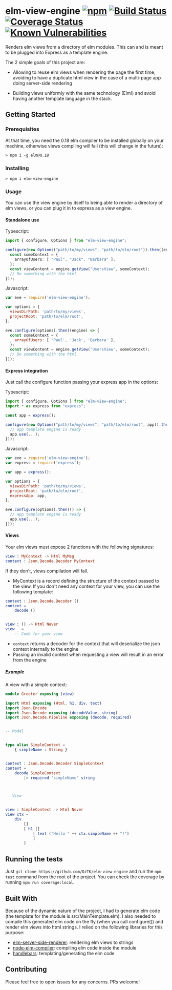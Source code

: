 # elm-view-engine [![npm](https://img.shields.io/npm/v/elm-view-engine.svg)](https://www.npmjs.com/package/elm-view-engine) [![Build Status](https://travis-ci.org/OzTK/elm-view-engine.svg?branch=master)](https://travis-ci.org/OzTK/elm-view-engine) [![Coverage Status](https://coveralls.io/repos/github/OzTK/elm-view-engine/badge.svg?branch=master)](https://coveralls.io/github/OzTK/elm-view-engine?branch=master) [![Known Vulnerabilities](https://snyk.io/test/github/OzTK/elm-view-engine/badge.svg)](https://snyk.io/test/github/OzTK/elm-view-engine)

Renders elm views from a directory of elm modules. This can and is meant to be plugged into Express as a template engine.

The 2 simple goals of this project are:

* Allowing to reuse elm views when rendering the page the first time, avoiding to have a duplicate html view in the case of a multi-page app doing server-side rendering

* Building views uniformly with the same technology (Elm!) and avoid having another template language in the stack.

## Getting Started

### Prerequisites

At that time, you need the 0.18 elm compiler to be installed globally on your machine, otherwise views compiling will fail (this will change in the future):

``` shell
> npm i -g elm@0.18
```

### Installing

```shell
> npm i elm-view-engine
```

### Usage

You can use the view engine by itself to being able to render a directory of elm views, or you can plug it in to express as a view engine.

#### Standalone use

Typescript:
```typescript
import { configure, Options } from "elm-view-engine";

configure(new Options("path/to/my/views", "path/to/elm/root")).then((engine) => {
  const someContext = {
    arrayOfUsers: [ "Paul", "Jack", "Barbara" ];
  };
  const viewContent = engine.getView("UsersView", someContext);
  // Do something with the html
}));
```

Javascript:
```javascript
var eve = require('elm-view-engine');

var options = {
  viewsDirPath: 'path/to/my/views',
  projectRoot: 'path/to/elm/root',
};

eve.configure(options).then((engine) => {
  const someContext = {
    arrayOfUsers: [ 'Paul', 'Jack', 'Barbara' ],
  };
  const viewContent = engine.getView('UsersView', someContext);
  // Do something with the html
}));
```

#### Express integration

Just call the configure function passing your express app in the options:

Typescript:
```typescript
import { configure, Options } from "elm-view-engine";
import * as express from "express";

const app = express();

configure(new Options("path/to/my/views", "path/to/elm/root", app)).then(() => {
  // app template engine is ready
  app.use(...);
}));
```

Javascript:
```javascript
var eve = require('elm-view-engine');
var express = require('express');

var app = express();

var options = {
  viewsDirPath: 'path/to/my/views',
  projectRoot: 'path/to/elm/root',
  expressApp: app,
};

eve.configure(options).then(() => {
  // app template engine is ready
  app.use(...);
}));
```

#### Views

Your elm views must expose 2 functions with the following signatures:

```elm
view : MyContext -> Html MyMsg
context : Json.Decode.Decoder MyContext
```

If they don't, views compilation will fail.

* MyContext is a record defining the structure of the context passed to the view. If you don't need any context for your view, you can use the following template:
```elm
context : Json.Decode.Decoder ()
context =
    decode ()


view : () -> Html Never
view _ =
    -- Code for your view
```
* `context` returns a decoder for the context that will deserialize the json context internally to the engine
* Passing an invalid context when requesting a view will result in an error from the engine

##### Example

A view with a simple context:

```elm
module Greeter exposing (view)

import Html exposing (Html, h1, div, text)
import Json.Encode
import Json.Decode exposing (decodeValue, string)
import Json.Decode.Pipeline exposing (decode, required)


-- Model


type alias SimpleContext =
    { simpleName : String }


context : Json.Decode.Decoder SimpleContext
context =
    decode SimpleContext
        |> required "simpleName" string



-- View


view : SimpleContext -> Html Never
view ctx =
    div
        []
        [ h1 []
            [ text ("Hello " ++ ctx.simpleName ++ "!")
            ]
        ]
```

## Running the tests

Just `git clone https://github.com/OzTK/elm-view-engine` and run the `npm test` command from the root of the project. You can check the coverage by running `npm run coverage:local`.

## Built With

Because of the dynamic nature of the project, I had to generate elm code (the template for the module is src/MainTemplate.elm). I also needed to compile this generated elm code on the fly (when you call configure()) and render elm views into html strings. I relied on the following libraries for this purpose:

* [elm-server-side-renderer](https://github.com/eeue56/elm-server-side-renderer): rendering elm views to strings
* [node-elm-compiler](https://github.com/rtfeldman/node-elm-compiler): compiling elm code inside the module
* [handlebars](http://handlebarsjs.com/): templating/generating the elm code

## Contributing

Please feel free to open issues for any concerns. PRs welcome!